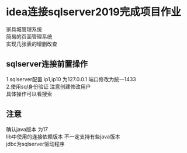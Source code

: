 # idea连接sqlserver2019完成项目作业 <br />
家具城管理系统 <br />
简易的页面管理系统<br />
实现几张表的增删改查<br />
## sqlserver连接前置操作
1.sqlserver配置 ip1,ip10 为127.0.0.1 端口修改为统一1433 <br />
2.使用sql身份验证 注意创建修改用户  <br />
具体操作可以看搜索

## 注意
确认java版本  为17<br />
lib中使用的连接依赖版本 不一定支持有些java版本<br />
jdbc为sqlserver驱动程序

